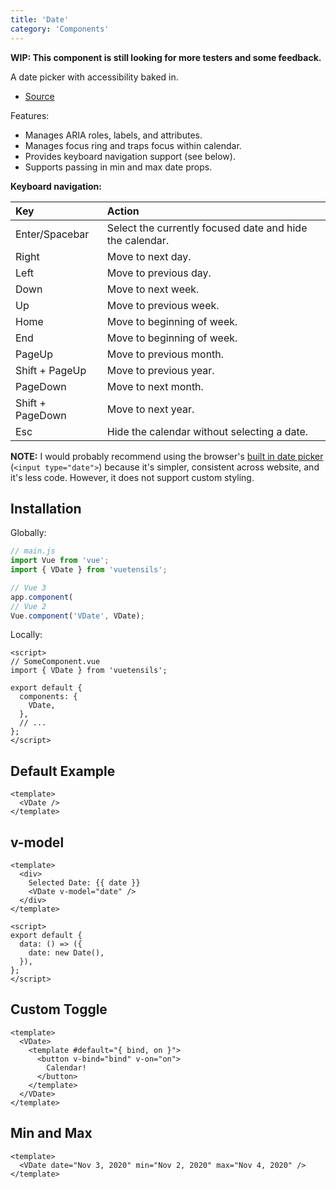 ```yaml
---
title: 'Date'
category: 'Components'
---
```


**WIP: This component is still looking for more testers and some feedback.**

A date picker with accessibility baked in.

- [Source](https://github.com/AustinGil/vuetensils/blob/master/src/components/VDate/VDate.vue)

Features:
- Manages ARIA roles, labels, and attributes.
- Manages focus ring and traps focus within calendar.
- Provides keyboard navigation support (see below).
- Supports passing in min and max date props.

**Keyboard navigation:**

Key              | Action
:--              | :--
Enter/Spacebar   | Select the currently focused date and hide the calendar.
Right            | Move to next day.
Left             | Move to previous day.
Down             | Move to next week.
Up               | Move to previous week.
Home             | Move to beginning of week.
End              | Move to beginning of week.
PageUp           | Move to previous month.
Shift + PageUp   | Move to previous year.
PageDown         | Move to next month.
Shift + PageDown | Move to next year.
Esc              | Hide the calendar without selecting a date.

**NOTE:** I would probably recommend using the browser's [built in date picker](https://developer.mozilla.org/en-US/docs/Web/HTML/Element/input/date) (`<input type="date">`) because it's simpler, consistent across website, and it's less code. However, it does not support custom styling.

## Installation

Globally:

```js
// main.js
import Vue from 'vue';
import { VDate } from 'vuetensils';

// Vue 3
app.component(
// Vue 2
Vue.component('VDate', VDate);
```

Locally:

```vue
<script>
// SomeComponent.vue
import { VDate } from 'vuetensils';

export default {
  components: {
    VDate,
  },
  // ...
};
</script>
```

## Default Example

```vue live
<template>
  <VDate />
</template>
```

## v-model
```vue live
<template>
  <div>
    Selected Date: {{ date }}
    <VDate v-model="date" />
  </div>
</template>

<script>
export default {
  data: () => ({
    date: new Date(),
  }),
};
</script>
```

## Custom Toggle
```vue live
<template>
  <VDate>
    <template #default="{ bind, on }">
      <button v-bind="bind" v-on="on">
        Calendar!
      </button>
    </template>
  </VDate>
</template>
```

## Min and Max

```vue live
<template>
  <VDate date="Nov 3, 2020" min="Nov 2, 2020" max="Nov 4, 2020" />
</template>
```



<!-- ## Custom Classes

This component can accept a `classes` prop to customize the output HTML classes:

```
:classes="{ root: 'root-class', content: 'content-class' }"
``` -->
